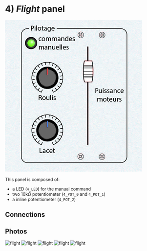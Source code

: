 # 4) *Flight* panel

![panel](design-4.jpg)

This panel is composed of:
- a LED (`4_LED`) for the manual command
- two 10k$\Omega$ potentiometer (`4_POT_0` and `4_POT_1`)
- a inline potentiometer (`4_POT_2`)

## Connections


## Photos
![flight](../../photos/panels/3-laser/IMG_1906.JPG)
![flight](../../photos/panels/3-laser/IMG_1907.JPG)
![flight](../../photos/panels/3-laser/IMG_1908.JPG)
![flight](../../photos/panels/3-laser/IMG_1909.JPG)
![flight](../../photos/panels/3-laser/IMG_1910.JPG)